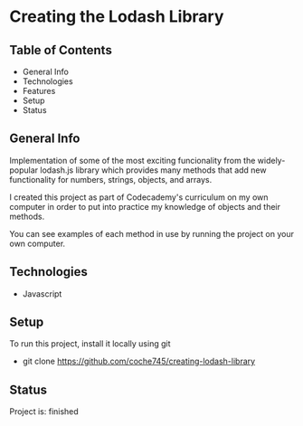 # Creating the Lodash Library
## Table of Contents
+ General Info
+ Technologies
+ Features
+ Setup
+ Status
## General Info
Implementation of some of the most exciting funcionality from the widely-popular lodash.js library which provides many methods that add new functionality for numbers, strings, objects, and arrays.

I created this project as part of Codecademy's curriculum on my own computer in order to put into practice my knowledge of objects and their methods.

You can see examples of each method in use by running the project on your own computer.
## Technologies
+ Javascript
## Setup
To run this project, install it locally using git
+ git clone https://github.com/coche745/creating-lodash-library
## Status
Project is: finished
